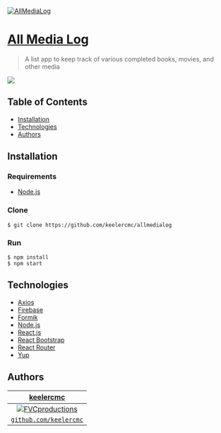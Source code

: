 <a href="https://master.d3h0km0hmsy4o3.amplifyapp.com/"><img src="https://i.imgur.com/UzcSVUa.png" title="AllMediaLog" alt="AllMediaLog"></a>

# [All Media Log](https://master.d3h0km0hmsy4o3.amplifyapp.com/)
> A list app to keep track of various completed books, movies, and other media

![](https://i.imgur.com/CS6pJM8.gif)

## Table of Contents 
- [Installation](#installation)
- [Technologies](#technologies)
- [Authors](#authors)

## Installation

### Requirements
- [Node.js](https://nodejs.org/en/)

### Clone
```shell
$ git clone https://github.com/keelercmc/allmedialog
```

### Run
```shell
$ npm install
$ npm start
```

## Technologies
- [Axios](https://github.com/axios/axios)
- [Firebase](https://firebase.google.com/docs)
- [Formik](https://jaredpalmer.com/formik/docs/overview)
- [Node.js](https://nodejs.org/en/)
- [React.js](https://reactjs.org/docs/getting-started.html)
- [React Bootstrap](https://react-bootstrap.github.io/getting-started/introduction)
- [React Router](https://reacttraining.com/react-router/web/guides/quick-start)
- [Yup](https://github.com/jquense/yup)

## Authors
| <a href="https://keelercmc.com" target="_blank">**keelercmc**</a>
| :---: |
| [![FVCproductions](https://avatars3.githubusercontent.com/u/54131277?s=200)](https://keelercmc.com)
| <a href="http://github.com/fvcproductions" target="_blank">`github.com/keelercmc`</a>
